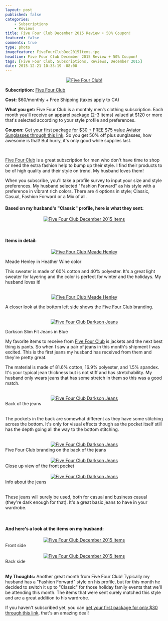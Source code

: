 ```yaml
---
layout: post
published: false
categories: 
    - Subscriptions
    - Reviews
title: Five Four Club December 2015 Review + 50% Coupon!
featured: false
comments: true
type: photo
imagefeature: FiveFourClubDec2015Items.jpg
headline: Five Four Club December 2015 Review + 50% Coupon!
tags: [Five Four Club, Subscriptions, Reviews, December 2015]
date: 2015-12-21 10:33:19 -08:00
---
```


<center><a href="https://www.fivefourclub.com/getstarted?referrer=RE731318" target="_blank">
<img src="/images/FiveFourClubSep2015Package.jpg" border="0" style="border:none;max-width:100%;" alt="Five Four Club!" />
</a></center>
<p><b>Subscription:</b> <a href="https://www.fivefourclub.com/getstarted?referrer=RE731318" target="_blank">Five Four Club</a></p>
<p><b>Cost:</b> $60/monthly + Free Shipping (taxes apply to CA)</p>
<p><b>What you get:</b> Five Four Club is a monthly men’s clothing subscription. Each month you'll receive an apparel package (2-3 items) valued at $120 or more that's selected according to your style profile and preferences.</p>
<p><b>Coupon:</b> <a href="https://www.fivefourclub.com/getstarted?referrer=RE731318" target="_blank">Get your first package for $30 + FREE $75 value Aviator Sunglasses through this link</a>. So you get 50% off plus sunglasses, how awesome is that! But hurry, it's only good while supplies last.</p>
<br>

<p><a href="https://www.fivefourclub.com/getstarted?referrer=RE731318" target="_blank">Five Four Club</a> is a great subscription for men who don't have time to shop or need the extra fashion help to bump up their style. I find their products to be of high quality and their style on trend. My husband loves them!</p>

<p>When you subscribe, you'll take a profile survey to input your size and style preferences. My husband selected "Fashion Forward" as his style with a preference in vibrant rich colors. There are 4 options in style; Classic, Casual, Fashion Forward or a Mix of all.</p>

<H4>Based on my husband's "Classic" profile, here is what they sent:</H4>
<p><center><a href="https://www.fivefourclub.com/getstarted?referrer=RE731318" target="_blank">
<img src="/images/FiveFourClubDec2015Items.jpg" border="0" style="border:none;max-width:100%;" alt="Five Four Club December 2015 Items" />
</a></center></p>
<br>

<H4>Items in detail:</H4>
<center><a href="https://www.fivefourclub.com/getstarted?referrer=RE731318" target="_blank">
<img src="/images/FiveFourClubDec2015MeadeHenley.jpg" border="0" style="border:none;max-width:100%;" alt="Five Four Club Meade Henley" />
</a></center>

<DL>
<DT>Meade Henley in Heather Wine color</DT>
</DL>

<p>This sweater is made of 60% cotton and 40% polyester. It's a great light sweater for layering and the color is perfect for winter and the holidays. My husband loves it!</p>

<br>

<center><a href="https://www.fivefourclub.com/getstarted?referrer=RE731318" target="_blank">
<img src="/images/FiveFourClubDec2015MeadeHenley2.jpg" border="0" style="border:none;max-width:100%;" alt="Five Four Club Meade Henley" />
</a></center>

<p>A closer look at the bottom left side shows the <a href="https://www.fivefourclub.com/getstarted?referrer=RE731318" target="_blank">Five Four Club</a> branding.</p>

<br>

<center><a href="https://www.fivefourclub.com/getstarted?referrer=RE731318" target="_blank">
<img src="/images/FiveFourClubDec2015DarksonJeans.jpg" border="0" style="border:none;max-width:100%;" alt="Five Four Club Darkson Jeans" />
</a></center>
<DL>
<DT>Darkson Slim Fit Jeans in Blue</DT>
</DL>

<p>My favorite items to receive from <a href="https://www.fivefourclub.com/getstarted?referrer=RE731318" target="_blank">Five Four Club</a> is jackets and the next best thing is pants. So when I saw a pair of jeans in this month's shipment I was excited. This is the first jeans my husband has received from them and they're pretty great.</p> 

<p>The material is made of 81.6% cotton, 16.9% polyester, and 1.5% spandex. It's your typical jean thickness but is not stiff and has stretchability. My husband only wears jeans that has some stretch in them so this was a good match.</p>

<br>

<center><a href="https://www.fivefourclub.com/getstarted?referrer=RE731318" target="_blank">
<img src="/images/FiveFourClubDec2015DarksonJeans2.jpg" border="0" style="border:none;max-width:100%;" alt="Five Four Club Darkson Jeans" />
</a></center>
<figcaption>Back of the jeans</figcaption>
<br>

<p>The pockets in the back are somewhat different as they have some stitching across the bottom. It's only for visual effects though as the pocket itself still has the depth going all the way to the bottom stitching.</p>

<br>

<center><a href="https://www.fivefourclub.com/getstarted?referrer=RE731318" target="_blank">
<img src="/images/FiveFourClubDec2015DarksonJeans3.jpg" border="0" style="border:none;max-width:100%;" alt="Five Four Club Darkson Jeans" />
</a></center>
<figcaption>Five Four Club branding on the back of the jeans</figcaption>
<br>

<center><a href="https://www.fivefourclub.com/getstarted?referrer=RE731318" target="_blank">
<img src="/images/FiveFourClubDec2015DarksonJeans4.jpg" border="0" style="border:none;max-width:100%;" alt="Five Four Club Darkson Jeans" />
</a></center>
<figcaption>Close up view of the front pocket</figcaption>
<br>

<center><a href="https://www.fivefourclub.com/getstarted?referrer=RE731318" target="_blank">
<img src="/images/FiveFourClubDec2015DarksonJeans5.jpg" border="0" style="border:none;max-width:100%;" alt="Five Four Club Darkson Jeans" />
</a></center>
<figcaption>Info about the jeans</figcaption>
<br>

<p>These jeans will surely be used, both for casual and business casual (they're dark enough for that). It's a great basic jeans to have in your wardrobe.</p>

<br>

<H4>And here's a look at the items on my husband:</H4>

<center><a href="https://www.fivefourclub.com/getstarted?referrer=RE731318" target="_blank">
<img src="/images/FiveFourClubDec2015Items2.jpg" border="0" style="border:none;max-width:100%;" alt="Five Four Club December 2015 Items" />
</a></center>
<figcaption>Front side</figcaption>
<br>

<center><a href="https://www.fivefourclub.com/getstarted?referrer=RE731318" target="_blank">
<img src="/images/FiveFourClubDec2015Items3.jpg" border="0" style="border:none;max-width:100%;" alt="Five Four Club December 2015 Items" />
</a></center>
<figcaption>Back side</figcaption>
<br>

<p><i class="icon-exclamation-sign"></i><b> My Thoughts:</b> Another great month from Five Four Club! Typically my husband has a "Fashion Forward" style on his profile, but for this month he decided to switch it up to "Classic" for those holiday family events that we'll be attending this month. The items that were sent surely matched this style and are a great addition to his wardrobe.</p>

<p>If you haven't subscribed yet, you can <a href="https://www.fivefourclub.com/getstarted?referrer=RE731318" target="_blank">get your first package for only $30 through this link</a>, that's an amazing deal!</p> 
